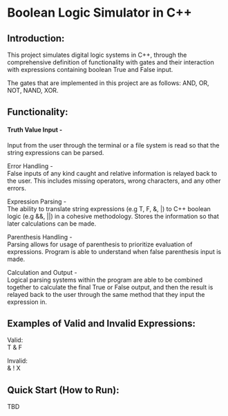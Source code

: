 # Boolean Logic Simulator in C++

## Introduction:

This project simulates digital logic systems in C++, through the comprehensive definition of functionality with gates and their interaction with expressions containing boolean True and False input. 

The gates that are implemented in this project are as follows:
AND, OR, NOT, NAND, XOR.


## Functionality:
#### Truth Value Input -  
Input from the user through the terminal or a file system is read so that the string expressions can be parsed. 

Error Handling -  
False inputs of any kind caught and relative information is relayed back to the user. This includes missing operators, wrong characters, and any other errors. 

Expression Parsing -  
The ability to translate string expressions (e.g T, F, &, |) to C++ boolean logic (e.g &&, ||) in a cohesive methodology. Stores the information so that later calculations can be made. 

Parenthesis Handling -  
Parsing allows for usage of parenthesis to prioritize evaluation of expressions. Program is able to understand when false parenthesis input is made. 

Calculation and Output -  
Logical parsing systems within the program are able to be combined together to calculate the final True or False output, and then the result is relayed back to the user through the same method that they input the expression in. 


## Examples of Valid and Invalid Expressions: 
Valid:  
T & F 

Invalid:  
& ! X


## Quick Start (How to Run): 

TBD

